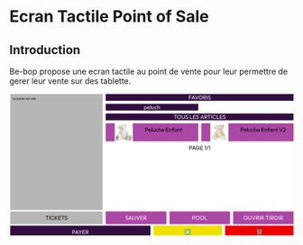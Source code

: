 # Ecran Tactile Point of Sale

## Introduction

Be-bop propose une ecran tactile au point de vente pour leur permettre de gerer leur vente sur des tablette.

![image](image.png)
